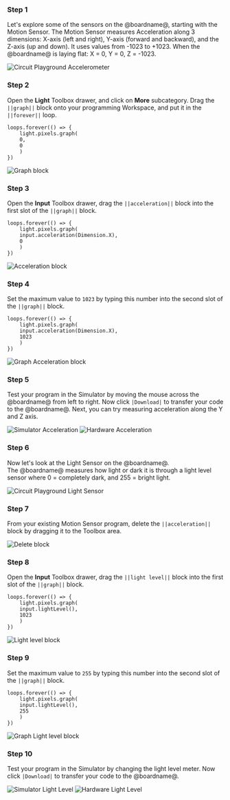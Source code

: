 ### Step 1

Let's explore some of the sensors on the @boardname@, starting with the Motion Sensor. 
The Motion Sensor measures Acceleration along 3 dimensions: X-axis (left and right), Y-axis (forward and backward), and the Z-axis (up and down).
It uses values from -1023 to +1023.  When the @boardname@ is laying flat: X = 0, Y = 0, Z = -1023.

![Circuit Playground Accelerometer](/BoardAccelerometer.png)

### Step 2

Open the **Light** Toolbox drawer, and click on **More** subcategory.  Drag the ``||graph||`` block onto your programming Workspace, and put it in the ``||forever||`` loop.

```blocks
loops.forever(() => {
    light.pixels.graph(
    0,
    0
    )
})
```
![Graph block](/graphblock.gif)

### Step 3

Open the **Input** Toolbox drawer, drag the ``||acceleration||`` block into the first slot of the ``||graph||`` block. 

```blocks
loops.forever(() => {
    light.pixels.graph(
    input.acceleration(Dimension.X),
    0
    )
})
```
![Acceleration block](/accelerationblock.gif)

### Step 4

Set the maximum value to ``1023`` by typing this number into the second slot of the ``||graph||`` block.

```blocks
loops.forever(() => {
    light.pixels.graph(
    input.acceleration(Dimension.X),
    1023
    )
})
```
![Graph Acceleration block](/graph-acceleration.png)

### Step 5

Test your program in the Simulator by moving the mouse across the @boardname@ from left to right. Now click ``|Download|`` to transfer your code to the @boardname@.  Next, you can try measuring acceleration along the Y and Z axis.

![Simulator Acceleration](/SimulatorAcceleration.gif)
![Hardware Acceleration](/HardwareAcceleration.gif)

### Step 6

Now let's look at the Light Sensor on the @boardname@.  
The @boardname@ measures how light or dark it is through a light level sensor where 0 = completely dark, and 255 = bright light.

![Circuit Playground Light Sensor](/BoardLightSensor.png)

### Step 7

From your existing Motion Sensor program, delete the ``||acceleration||`` block by dragging it to the Toolbox area.

![Delete block](/deleteacceleration.gif)

### Step 8

Open the **Input** Toolbox drawer, drag the ``||light level||`` block into the first slot of the ``||graph||`` block. 

```blocks
loops.forever(() => {
    light.pixels.graph(
    input.lightLevel(),
    1023
    )
})
```
![Light level block](/lightlevelblock.gif)

### Step 9

Set the maximum value to ``255`` by typing this number into the second slot of the ``||graph||`` block.

```blocks
loops.forever(() => {
    light.pixels.graph(
    input.lightLevel(),
    255
    )
})
```
![Graph Light level block](/graph-lightlevel.png)

### Step 10

Test your program in the Simulator by changing the light level meter. Now click ``|Download|`` to transfer your code to the @boardname@.

![Simulator Light Level](/SimulatorLightLevel.gif)
![Hardware Light Level](/HardwareLightLevel.gif)
